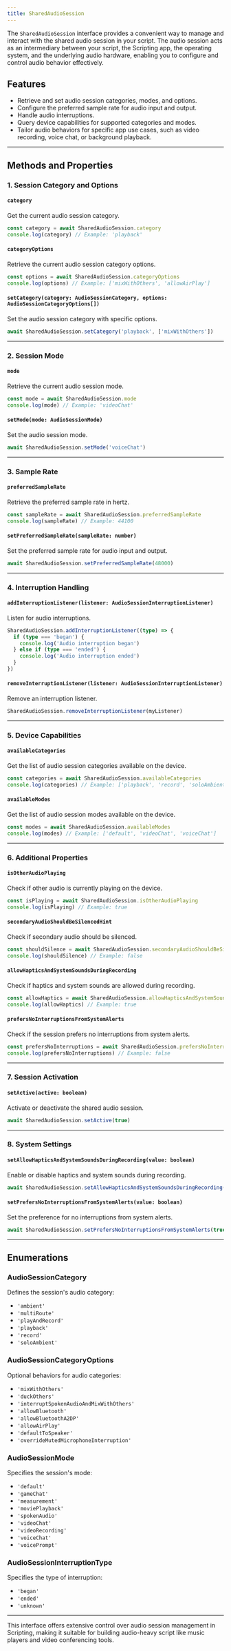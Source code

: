 ```yaml
---
title: SharedAudioSession
---
```

The `SharedAudioSession` interface provides a convenient way to manage and interact with the shared audio session in your script. The audio session acts as an intermediary between your script, the Scripting app, the operating system, and the underlying audio hardware, enabling you to configure and control audio behavior effectively.

## Features

- Retrieve and set audio session categories, modes, and options.
- Configure the preferred sample rate for audio input and output.
- Handle audio interruptions.
- Query device capabilities for supported categories and modes.
- Tailor audio behaviors for specific app use cases, such as video recording, voice chat, or background playback.

---

## Methods and Properties

### 1. **Session Category and Options**

#### `category`
Get the current audio session category.

```typescript
const category = await SharedAudioSession.category
console.log(category) // Example: 'playback'
```

#### `categoryOptions`
Retrieve the current audio session category options.

```typescript
const options = await SharedAudioSession.categoryOptions
console.log(options) // Example: ['mixWithOthers', 'allowAirPlay']
```

#### `setCategory(category: AudioSessionCategory, options: AudioSessionCategoryOptions[])`
Set the audio session category with specific options.

```typescript
await SharedAudioSession.setCategory('playback', ['mixWithOthers'])
```

---

### 2. **Session Mode**

#### `mode`
Retrieve the current audio session mode.

```typescript
const mode = await SharedAudioSession.mode
console.log(mode) // Example: 'videoChat'
```

#### `setMode(mode: AudioSessionMode)`
Set the audio session mode.

```typescript
await SharedAudioSession.setMode('voiceChat')
```

---

### 3. **Sample Rate**

#### `preferredSampleRate`
Retrieve the preferred sample rate in hertz.

```typescript
const sampleRate = await SharedAudioSession.preferredSampleRate
console.log(sampleRate) // Example: 44100
```

#### `setPreferredSampleRate(sampleRate: number)`
Set the preferred sample rate for audio input and output.

```typescript
await SharedAudioSession.setPreferredSampleRate(48000)
```

---

### 4. **Interruption Handling**

#### `addInterruptionListener(listener: AudioSessionInterruptionListener)`
Listen for audio interruptions.

```typescript
SharedAudioSession.addInterruptionListener((type) => {
  if (type === 'began') {
    console.log('Audio interruption began')
  } else if (type === 'ended') {
    console.log('Audio interruption ended')
  }
})
```

#### `removeInterruptionListener(listener: AudioSessionInterruptionListener)`
Remove an interruption listener.

```typescript
SharedAudioSession.removeInterruptionListener(myListener)
```

---

### 5. **Device Capabilities**

#### `availableCategories`
Get the list of audio session categories available on the device.

```typescript
const categories = await SharedAudioSession.availableCategories
console.log(categories) // Example: ['playback', 'record', 'soloAmbient']
```

#### `availableModes`
Get the list of audio session modes available on the device.

```typescript
const modes = await SharedAudioSession.availableModes
console.log(modes) // Example: ['default', 'videoChat', 'voiceChat']
```

---

### 6. **Additional Properties**

#### `isOtherAudioPlaying`
Check if other audio is currently playing on the device.

```typescript
const isPlaying = await SharedAudioSession.isOtherAudioPlaying
console.log(isPlaying) // Example: true
```

#### `secondaryAudioShouldBeSilencedHint`
Check if secondary audio should be silenced.

```typescript
const shouldSilence = await SharedAudioSession.secondaryAudioShouldBeSilencedHint
console.log(shouldSilence) // Example: false
```

#### `allowHapticsAndSystemSoundsDuringRecording`
Check if haptics and system sounds are allowed during recording.

```typescript
const allowHaptics = await SharedAudioSession.allowHapticsAndSystemSoundsDuringRecording
console.log(allowHaptics) // Example: true
```

#### `prefersNoInterruptionsFromSystemAlerts`
Check if the session prefers no interruptions from system alerts.

```typescript
const prefersNoInterruptions = await SharedAudioSession.prefersNoInterruptionsFromSystemAlerts
console.log(prefersNoInterruptions) // Example: false
```

---

### 7. **Session Activation**

#### `setActive(active: boolean)`
Activate or deactivate the shared audio session.

```typescript
await SharedAudioSession.setActive(true)
```

---

### 8. **System Settings**

#### `setAllowHapticsAndSystemSoundsDuringRecording(value: boolean)`
Enable or disable haptics and system sounds during recording.

```typescript
await SharedAudioSession.setAllowHapticsAndSystemSoundsDuringRecording(true)
```

#### `setPrefersNoInterruptionsFromSystemAlerts(value: boolean)`
Set the preference for no interruptions from system alerts.

```typescript
await SharedAudioSession.setPrefersNoInterruptionsFromSystemAlerts(true)
```

---

## Enumerations

### **AudioSessionCategory**
Defines the session's audio category:
- `'ambient'`
- `'multiRoute'`
- `'playAndRecord'`
- `'playback'`
- `'record'`
- `'soloAmbient'`

### **AudioSessionCategoryOptions**
Optional behaviors for audio categories:
- `'mixWithOthers'`
- `'duckOthers'`
- `'interruptSpokenAudioAndMixWithOthers'`
- `'allowBluetooth'`
- `'allowBluetoothA2DP'`
- `'allowAirPlay'`
- `'defaultToSpeaker'`
- `'overrideMutedMicrophoneInterruption'`

### **AudioSessionMode**
Specifies the session's mode:
- `'default'`
- `'gameChat'`
- `'measurement'`
- `'moviePlayback'`
- `'spokenAudio'`
- `'videoChat'`
- `'videoRecording'`
- `'voiceChat'`
- `'voicePrompt'`

### **AudioSessionInterruptionType**
Specifies the type of interruption:
- `'began'`
- `'ended'`
- `'unknown'`

---

This interface offers extensive control over audio session management in Scripting, making it suitable for building audio-heavy script like music players and video conferencing tools.